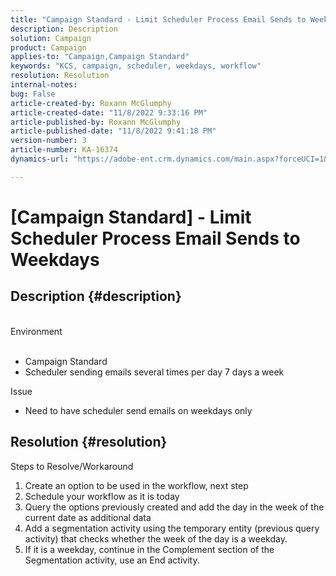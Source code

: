 ```yaml
---
title: "Campaign Standard - Limit Scheduler Process Email Sends to Weekdays"
description: Description
solution: Campaign
product: Campaign
applies-to: "Campaign,Campaign Standard"
keywords: "KCS, campaign, scheduler, weekdays, workflow"
resolution: Resolution
internal-notes: 
bug: False
article-created-by: Roxann McGlumphy
article-created-date: "11/8/2022 9:33:16 PM"
article-published-by: Roxann McGlumphy
article-published-date: "11/8/2022 9:41:18 PM"
version-number: 3
article-number: KA-16374
dynamics-url: "https://adobe-ent.crm.dynamics.com/main.aspx?forceUCI=1&pagetype=entityrecord&etn=knowledgearticle&id=3710adef-ac5f-ed11-9561-6045bd006704"

---
```

# [Campaign Standard] - Limit Scheduler Process Email Sends to Weekdays

## Description {#description}

<br>Environment<br><br>
- Campaign Standard
- Scheduler sending emails several times per day 7 days a week

Issue
- Need to have scheduler send emails on weekdays only



## Resolution {#resolution}

Steps to Resolve/Workaround
1. Create an option to be used in the workflow, next step
2. Schedule your workflow as it is today
3. Query the options previously created and add the day in the week of the current date as additional data
4. Add a segmentation activity using the temporary entity (previous query activity) that checks whether the week of the day is a weekday.
5. If it is a weekday, continue in the Complement section of the Segmentation activity, use an End activity.





